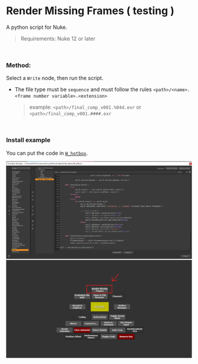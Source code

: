 # Render Missing Frames ( testing )

A python script for Nuke.

> Requirements: Nuke 12 or later

<br />

### Method:

Select a `Write` node, then run the script.

- The file type must be `sequence` and must follow the rules `<path>/<name>.<frame number variable>.<extension>`

  > example: `<path>/final_comp_v001.%04d.exr` or `<path>/final_comp_v001.####.exr`

<br />

### Install example

You can put the code in [`W_hotbox`](https://www.nukepedia.com/python/ui/w_hotbox).

<img src="/images/W_hotbox_RenderMissingFrames.png">
<img src="/images/W_hotbox_RenderMissingFrames_02.png">
